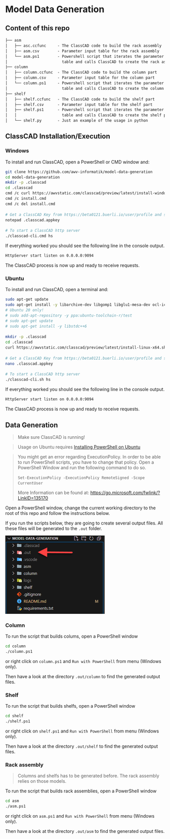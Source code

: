 # Model Data Generation

## Content of this repo

```txt
├── asm
│   ├── asc.ccfunc     - The ClassCAD code to build the rack assembly
│   ├── asm.csv        - Parameter input table for the rack assembly
│   └── asm.ps1        - Powershell script that iterates the parameter
│                        table and calls ClassCAD to create the rack assembly
├── column
│   ├── column.ccfunc  - The ClassCAD code to build the column part
│   ├── column.csv     - Parameter input table for the column part
│   └── column.ps1     - Powershell script that iterates the parameter
│                        table and calls ClassCAD to create the column part
├── shelf
│   ├── shelf.ccfunc   - The ClassCAD code to build the shelf part
│   ├── shelf.csv      - Parameter input table for the shelf part
│   ├── shelf.ps1      - Powershell script that iterates the parameter
│   │                    table and calls ClassCAD to create the shelf part
│   └── shelf.py       - Just an example of the usage in python
```

## ClassCAD Installation/Execution

### Windows

To install and run ClassCAD, open a PowerShell or CMD window and:

```sh
git clone https://github.com/awv-informatik/model-data-generation
cd model-data-generation
mkdir -p .classcad
cd .classcad
cmd /c curl https://awvstatic.com/classcad/preview/latest/install-windows-x64.cmd -o "install.cmd"
cmd /c install.cmd
cmd /c del install.cmd

# Get a ClassCAD Key from https://beta0121.buerli.io/user/profile and save it to .classcad.appkey
notepad .classcad.appkey

# To start a ClassCAD http server
./classcad-cli.cmd hs
```

If everything worked you should see the following line in the console output.

```sh
HttpServer start listen on 0.0.0.0:9094
```

The ClassCAD process is now up and ready to receive requests.

### Ubuntu

To install and run ClassCAD, open a terminal and:

```sh
sudo apt-get update
sudo apt-get install -y libarchive-dev libgomp1 libglu1-mesa-dev ocl-icd-opencl-dev p7zip-full curl nano
# Ubuntu 20 only!
# sudo add-apt-repository -y ppa:ubuntu-toolchain-r/test
# sudo apt-get update
# sudo apt-get install -y libstdc++6

mkdir -p .classcad
cd .classcad
curl https://awvstatic.com/classcad/preview/latest/install-linux-x64.sh | bash # For ARM64, use 'install-linux-arm64.sh'

# Get a ClassCAD Key from https://beta0121.buerli.io/user/profile and save it to .classcad.appkey
nano .classcad.appkey

# To start a ClassCAD http server
./classcad-cli.sh hs
```

If everything worked you should see the following line in the console output.

```sh
HttpServer start listen on 0.0.0.0:9094
```

The ClassCAD process is now up and ready to receive requests.

## Data Generation

> Make sure ClassCAD is running!

> Usage on Ubuntu requires [Installing PowerShell on Ubuntu](https://learn.microsoft.com/en-us/powershell/scripting/install/install-ubuntu?view=powershell-7.4)

> You might get an error regarding ExecutionPolicy. In order to be able to run PowerShell scripts, you have to change that policy. Open a PowerShell Window and run the following command to do so.
>
> `Set-ExecutionPolicy -ExecutionPolicy RemoteSigned -Scope CurrentUser`
>
> More Information can be found at: https://go.microsoft.com/fwlink/?LinkID=135170

Open a PowerShell window, change the current working directory to the root of this repo and follow the instructions below.

If you run the scripts below, they are going to create several output files. All these files will be generated to the `.out` folder.

![.out folder](folders.png)

### Column

To run the script that builds colums, open a PowerShell window

```sh
cd column
./column.ps1
```

or right click on `column.ps1` and `Run with PowerShell` from menu (Windows only).

Then have a look at the directory `.out/column` to find the generated output files.

### Shelf

To run the script that builds shelfs, open a PowerShell window

```sh
cd shelf
./shelf.ps1
```

or right click on `shelf.ps1` and `Run with PowerShell` from menu (Windows only).

Then have a look at the directory `.out/shelf` to find the generated output files.

### Rack assembly

> Columns and shelfs has to be generated before. The rack assembly relies on those models.

To run the script that builds rack assemblies, open a PowerShell window

```sh
cd asm
./asm.ps1
```

or right click on `asm.ps1` and `Run with PowerShell` from menu (Windows only).

Then have a look at the directory `.out/asm` to find the generated output files.
